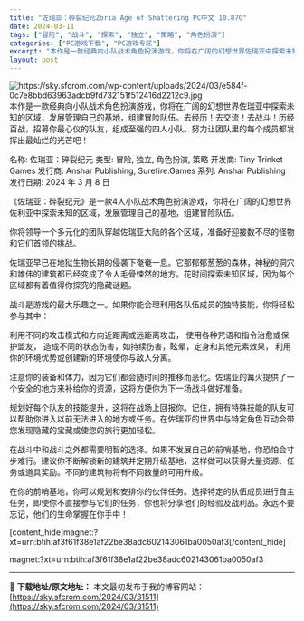 ```yaml
---
title: "佐瑞亚：碎裂纪元Zoria Age of Shattering PC中文 10.87G"
date: 2024-03-11
tags: ["冒险", "战斗", "探索", "独立", "策略", "角色扮演"]
categories: ["PC游戏下载", "PC游戏专区"]
excerpt: "本作是一款经典向小队战术角色扮演游戏，你将在广阔的幻想世界佐瑞亚中探索未知的区域，发展管理自己的基地，组建冒险队伍。去经历！去交流！去战斗！历经百战，招募你最心仪的队友，组成至强的四人小队。努力让团队里的每个成员都发挥出最灿烂的光芒吧！ 名称: 佐瑞亚：碎裂纪元 类型: 冒险, 独立, 角色扮演, &hellip;"
layout: post
---
```


<img class="aligncenter" src="https://sky.sfcrom.com/wp-content/uploads/2024/03/e584f-0c7e8bbd63963adcb9fd732151f512416d2212c9.jpg" alt="https://sky.sfcrom.com/wp-content/uploads/2024/03/e584f-0c7e8bbd63963adcb9fd732151f512416d2212c9.jpg" />
本作是一款经典向小队战术角色扮演游戏，你将在广阔的幻想世界佐瑞亚中探索未知的区域，发展管理自己的基地，组建冒险队伍。去经历！去交流！去战斗！历经百战，招募你最心仪的队友，组成至强的四人小队。努力让团队里的每个成员都发挥出最灿烂的光芒吧！

名称: 佐瑞亚：碎裂纪元
类型: 冒险, 独立, 角色扮演, 策略
开发商: Tiny Trinket Games
发行商: Anshar Publishing, Surefire.Games
系列: Anshar Publishing
发行日期: 2024 年 3 月 8 日

《佐瑞亚：碎裂纪元》是一款4人小队战术角色扮演游戏，你将在广阔的幻想世界佐利亚中探索未知的区域，发展管理自己的基地，组建冒险队伍。

你将领导一个多元化的团队穿越佐瑞亚大陆的各个区域，准备好迎接数不尽的怪物和它们首领的挑战。

佐瑞亚早已在地狱生物长期的侵袭下奄奄一息。它那郁郁葱葱的森林，神秘的洞穴和雄伟的建筑都已经变成了令人毛骨悚然的地方。花时间探索未知区域，因为每个区域都有着值得你探究的隐藏谜题。

战斗是游戏的最大乐趣之一。如果你能合理利用各队伍成员的独特技能，你将轻松参与其中：

利用不同的攻击模式和方向近距离或远距离攻击，
使用各种咒语和指令治愈或保护盟友，
造成不同的状态伤害，如持续伤害，眩晕，定身和其他元素效果，
利用你的环境优势或创建新的环境使你与敌人分离。

注意你的装备和体力，因为它们都会随时间的推移而恶化。佐瑞亚的篝火提供了一个安全的地方来补给你的资源，这将方便你为下一场战斗做好准备。

规划好每个队友的技能提升，这将在战场上回报你。记住，拥有特殊技能的队友可以帮助你进入以前无法进入的地方或任务。在佐瑞亚的世界中与特定角色互动会带您发现隐藏的宝藏或使您的旅行更加轻松。

在战斗中和战斗之外都需要明智的选择。如果不发展自己的前哨基地，你恐怕会寸步难行。建议你不断解锁新的建筑并定期升级基地，这样做可以获得大量资源、任务或道具奖励。不同的建筑物将有不同数量的可用升级。

在你的前哨基地，你可以规划和安排你的伙伴任务。选择特定的队伍成员进行自主任务，即使你不直接参与它们的任务，你也将分享他们的经验及战利品。永远不要忘记，他们的生命掌握在你手中！

[content_hide]magnet:?xt=urn:btih:af3f61f38e1af22be38adc602143061ba0050af3[/content_hide]

<!--wechatfans start-->magnet:?xt=urn:btih:af3f61f38e1af22be38adc602143061ba0050af3<!--wechatfans end-->

---
📖 **下载地址/原文地址：** 本文最初发布于我的博客网站：[https://sky.sfcrom.com/2024/03/31511](https://sky.sfcrom.com/2024/03/31511)
